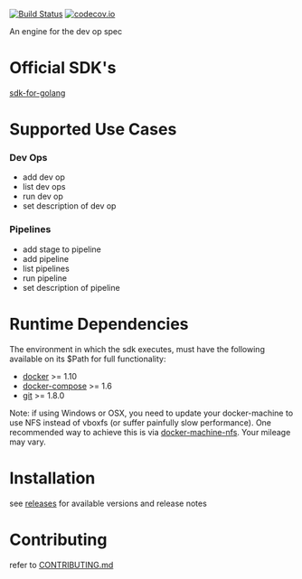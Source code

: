 [![Build Status](https://travis-ci.org/dev-op-spec/engine.svg?branch=master)](https://travis-ci.org/dev-op-spec/engine)
[![codecov.io](https://codecov.io/github/dev-op-spec/engine/coverage.svg?branch=master)](https://codecov.io/github/dev-op-spec/engine?branch=master)

An engine for the dev op spec

# Official SDK's

[sdk-for-golang](https://github.com/dev-op-spec/sdk-for-golang)

# Supported Use Cases

### Dev Ops
- add dev op
- list dev ops
- run dev op
- set description of dev op

### Pipelines
- add stage to pipeline
- add pipeline
- list pipelines
- run pipeline
- set description of pipeline

# Runtime Dependencies

The environment in which the sdk executes, must have the following available on its $Path for 
full functionality:

- [docker](https://github.com/docker/docker) >= 1.10
- [docker-compose](https://github.com/docker/compose) >= 1.6
- [git](https://git-scm.com/) >= 1.8.0

Note: if using Windows or OSX, you need to update your docker-machine to use NFS instead of vboxfs 
(or suffer painfully slow performance). One recommended way to achieve this is via 
[docker-machine-nfs](https://github.com/adlogix/docker-machine-nfs). 
Your mileage may vary.

# Installation

see [releases](https://github.com/dev-op-spec/engine/releases) for available versions and release notes

# Contributing

refer to [CONTRIBUTING.md](CONTRIBUTING.md)
